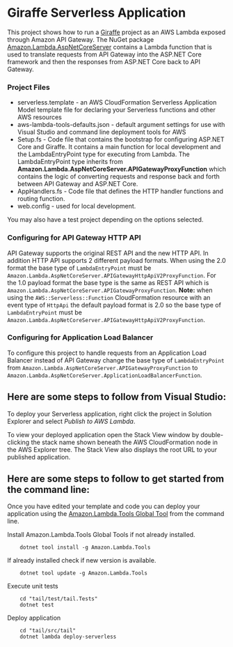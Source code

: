 # Giraffe Serverless Application

This project shows how to run a [Giraffe](https://github.com/giraffe-fsharp/Giraffe) project as an AWS Lambda exposed through Amazon API Gateway. The NuGet package [Amazon.Lambda.AspNetCoreServer](https://www.nuget.org/packages/Amazon.Lambda.AspNetCoreServer) contains a Lambda function that is used to translate requests from API Gateway into the ASP.NET Core framework and then the responses from ASP.NET Core back to API Gateway.


### Project Files ###

* serverless.template - an AWS CloudFormation Serverless Application Model template file for declaring your Serverless functions and other AWS resources
* aws-lambda-tools-defaults.json - default argument settings for use with Visual Studio and command line deployment tools for AWS
* Setup.fs - Code file that contains the bootstrap for configuring ASP.NET Core and Giraffe. It contains a main function for local development and the LambdaEntryPoint type for executing from Lambda. The LambdaEntryPoint type inherits from **Amazon.Lambda.AspNetCoreServer.APIGatewayProxyFunction** which contains the logic of converting requests and response back and forth between API Gateway and ASP.NET Core.
* AppHandlers.fs - Code file that defines the HTTP handler functions and routing function.
* web.config - used for local development.

You may also have a test project depending on the options selected.

### Configuring for API Gateway HTTP API ###

API Gateway supports the original REST API and the new HTTP API. In addition HTTP API supports 2 different
payload formats. When using the 2.0 format the base type of `LambdaEntryPoint` must be `Amazon.Lambda.AspNetCoreServer.APIGatewayHttpApiV2ProxyFunction`.
For the 1.0 payload format the base type is the same as REST API which is `Amazon.Lambda.AspNetCoreServer.APIGatewayProxyFunction`.
**Note:** when using the `AWS::Serverless::Function` CloudFormation resource with an event type of `HttpApi` the default payload
format is 2.0 so the base type of `LambdaEntryPoint` must be `Amazon.Lambda.AspNetCoreServer.APIGatewayHttpApiV2ProxyFunction`.

### Configuring for Application Load Balancer ###

To configure this project to handle requests from an Application Load Balancer instead of API Gateway change
the base type of `LambdaEntryPoint` from `Amazon.Lambda.AspNetCoreServer.APIGatewayProxyFunction` to 
`Amazon.Lambda.AspNetCoreServer.ApplicationLoadBalancerFunction`.

## Here are some steps to follow from Visual Studio:

To deploy your Serverless application, right click the project in Solution Explorer and select *Publish to AWS Lambda*.

To view your deployed application open the Stack View window by double-clicking the stack name shown beneath the AWS CloudFormation node in the AWS Explorer tree. The Stack View also displays the root URL to your published application.

## Here are some steps to follow to get started from the command line:

Once you have edited your template and code you can deploy your application using the [Amazon.Lambda.Tools Global Tool](https://github.com/aws/aws-extensions-for-dotnet-cli#aws-lambda-amazonlambdatools) from the command line.

Install Amazon.Lambda.Tools Global Tools if not already installed.
```
    dotnet tool install -g Amazon.Lambda.Tools
```

If already installed check if new version is available.
```
    dotnet tool update -g Amazon.Lambda.Tools
```

Execute unit tests
```
    cd "tail/test/tail.Tests"
    dotnet test
```

Deploy application
```
    cd "tail/src/tail"
    dotnet lambda deploy-serverless
```
